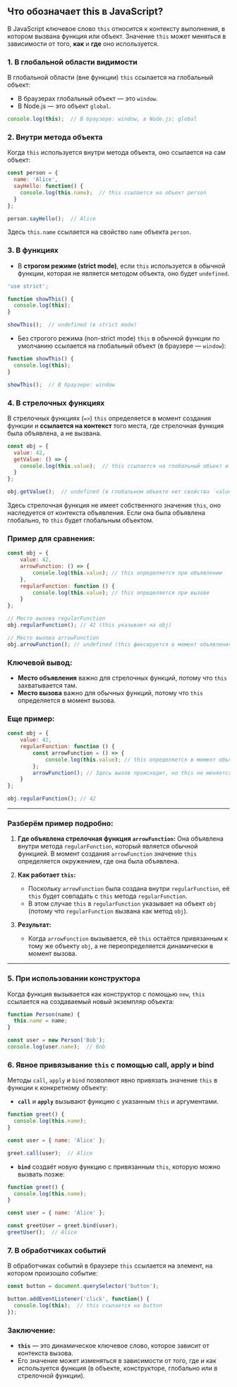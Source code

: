 ## Что обозначает this в JavaScript?

В JavaScript ключевое слово `this` относится к контексту выполнения, в котором вызвана функция или объект. Значение `this` может меняться в зависимости от того, **как** и **где** оно используется.

### 1. **В глобальной области видимости**
В глобальной области (вне функции) `this` ссылается на глобальный объект:
- В браузерах глобальный объект — это `window`.
- В Node.js — это объект `global`.

```javascript
console.log(this);  // В браузере: window, в Node.js: global
```

### 2. **Внутри метода объекта**
Когда `this` используется внутри метода объекта, оно ссылается на сам объект:

```javascript
const person = {
  name: 'Alice',
  sayHello: function() {
    console.log(this.name);  // this ссылается на объект person
  }
};

person.sayHello();  // Alice
```

Здесь `this.name` ссылается на свойство `name` объекта `person`.

### 3. **В функциях**
- В **строгом режиме (strict mode)**, если `this` используется в обычной функции, которая не является методом объекта, оно будет `undefined`.

```javascript
'use strict';

function showThis() {
  console.log(this);
}

showThis();  // undefined (в strict mode)
```

- Без строгого режима (non-strict mode) `this` в обычной функции по умолчанию ссылается на глобальный объект (в браузере — `window`):

```javascript
function showThis() {
  console.log(this);
}

showThis();  // В браузере: window
```

### 4. **В стрелочных функциях**
В стрелочных функциях (`=>`) `this` определяется в момент создания функции и **ссылается на контекст** того места, где стрелочная функция была объявлена, а не вызвана.

```javascript
const obj = {
  value: 42,
  getValue: () => {
    console.log(this.value);  // this ссылается на глобальный объект и оно не привязывается к объекту, который вызывает функцию.
  }
};

obj.getValue();  // undefined (в глобальном объекте нет свойства `value`)
```

Здесь стрелочная функция не имеет собственного значения `this`, оно наследуется от контекста объявления. Если она была объявлена глобально, то `this` будет глобальным объектом.

### Пример для сравнения:

```javascript
const obj = {
    value: 42,
    arrowFunction: () => {
        console.log(this.value); // this определяется при объявлении
    },
    regularFunction: function () {
        console.log(this.value); // this определяется при вызове
    }
};

// Место вызова regularFunction
obj.regularFunction(); // 42 (this указывает на obj)

// Место вызова arrowFunction
obj.arrowFunction(); // undefined (this фиксируется в момент объявления в глобальном контексте)
```

### Ключевой вывод:
- **Место объявления** важно для стрелочных функций, потому что `this` захватывается там.  
- **Место вызова** важно для обычных функций, потому что `this` определяется в момент вызова.

### Еще пример:

```javascript
const obj = {
    value: 42,
    regularFunction: function () {
        const arrowFunction = () => {
            console.log(this.value); // this определяется в момент объявления функции
        };
        arrowFunction(); // Здесь вызов происходит, но this не меняется
    }
};

obj.regularFunction(); // 42
```
---

### Разберём пример подробно:

1. **Где объявлена стрелочная функция `arrowFunction`:**
   Она объявлена внутри метода `regularFunction`, который является обычной функцией. В момент создания `arrowFunction` значение `this` определяется окружением, где она была объявлена.

2. **Как работает `this`:**
   - Поскольку `arrowFunction` была создана внутри `regularFunction`, её `this` будет совпадать с `this` метода `regularFunction`.
   - В этом случае `this` в `regularFunction` указывает на объект `obj` (потому что `regularFunction` вызвана как метод `obj`).

3. **Результат:**
   - Когда `arrowFunction` вызывается, её `this` остаётся привязанным к тому же объекту `obj`, а не переопределяется динамически в момент вызова.

---

### 5. **При использовании конструктора**
Когда функция вызывается как конструктор с помощью `new`, `this` ссылается на создаваемый новый экземпляр объекта:

```javascript
function Person(name) {
  this.name = name;
}

const user = new Person('Bob');
console.log(user.name);  // Bob
```

### 6. **Явное привязывание `this` с помощью call, apply и bind**

Методы `call`, `apply` и `bind` позволяют явно привязать значение `this` в функции к конкретному объекту:

- **`call`** и **`apply`** вызывают функцию с указанным `this` и аргументами.

```javascript
function greet() {
  console.log(this.name);
}

const user = { name: 'Alice' };

greet.call(user);  // Alice
```

- **`bind`** создаёт новую функцию с привязанным `this`, которую можно вызвать позже:

```javascript
function greet() {
  console.log(this.name);
}

const user = { name: 'Alice' };

const greetUser = greet.bind(user);
greetUser();  // Alice
```

### 7. **В обработчиках событий**
В обработчиках событий в браузере `this` ссылается на элемент, на котором произошло событие:

```javascript
const button = document.querySelector('button');

button.addEventListener('click', function() {
  console.log(this);  // this ссылается на button
});
```

### Заключение:
- **`this`** — это динамическое ключевое слово, которое зависит от контекста вызова.
- Его значение может изменяться в зависимости от того, где и как используется функция (в объекте, конструкторе, глобально или в стрелочной функции).